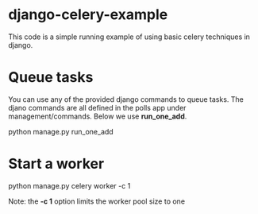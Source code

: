 django-celery-example
=====================

This code is a simple running example of using basic celery techniques in django. 

Queue tasks
===========

You can use any of the provided django commands to queue tasks. The djano commands are all defined in the polls app under management/commands. Below we use __run\_one\_add__.

  python manage.py run\_one\_add


   
Start a worker
==============

   python manage.py celery worker -c 1
   
Note: the __-c 1__ option limits the worker pool size to one
